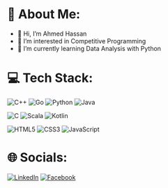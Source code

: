 # 💫 About Me:
- 👋 Hi, I’m Ahmed Hassan
- 💞️ I’m interested in Competitive Programming
- 🌱 I’m currently learning Data Analysis with Python

# 💻 Tech Stack:

![C++](https://img.shields.io/badge/-C%2B%2B-00599C?style=for-the-badge&logo=c%2B%2B&logoColor=white)
![Go](https://img.shields.io/badge/-Go-00ADD8?style=for-the-badge&logo=go&logoColor=white)
![Python](https://img.shields.io/badge/-Python-3776AB?style=for-the-badge&logo=python&logoColor=white)
![Java](https://img.shields.io/badge/-Java-007396?style=for-the-badge&logo=java&logoColor=white)

![C](https://img.shields.io/badge/-C-A8B9CC?style=for-the-badge&logo=c&logoColor=white)
![Scala](https://img.shields.io/badge/-Scala-DC322F?style=for-the-badge&logo=scala&logoColor=white)
![Kotlin](https://img.shields.io/badge/-Kotlin-7F52FF?style=for-the-badge&logo=kotlin&logoColor=white)

![HTML5](https://img.shields.io/badge/-HTML5-E34F26?style=for-the-badge&logo=html5&logoColor=white)
![CSS3](https://img.shields.io/badge/-CSS3-1572B6?style=for-the-badge&logo=css3&logoColor=white)
![JavaScript](https://img.shields.io/badge/-JavaScript-F7DF1E?style=for-the-badge&logo=javascript&logoColor=black)

# 🌐 Socials:
[![LinkedIn](https://img.shields.io/badge/LinkedIn-0A66C2?style=for-the-badge&logo=linkedin&logoColor=white)](https://www.linkedin.com/in/ahmedd-hassann)
[![Facebook](https://img.shields.io/badge/Facebook-1877F2?style=for-the-badge&logo=facebook&logoColor=white)](https://www.facebook.com/AhmedddHassann)
